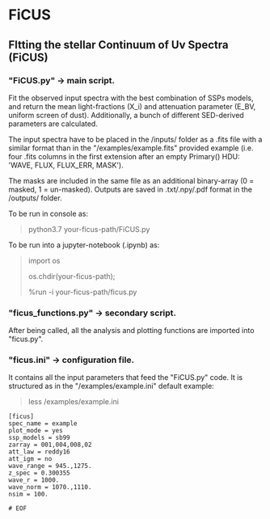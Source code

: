 # FiCUS
## FItting the stellar Continuum of Uv Spectra (FiCUS)


### "FiCUS.py" -> main script. 
 
 Fit the observed input spectra with the best combination of SSPs models, and return 
 the mean light-fractions (X_i) and attenuation parameter (E_BV, uniform screen of dust). 
 Additionally, a bunch of different SED-derived parameters are calculated.
 
 The input spectra have to be placed in the /inputs/ folder as a .fits file with 
 a similar format than in the "/examples/example.fits" provided example (i.e. four .fits columns 
 in the first extension after an empty Primary() HDU: 'WAVE, FLUX, FLUX_ERR, MASK'). 
 
 The masks are included in the same file as an additional binary-array (0 = masked, 1 = un-masked).
 Outputs are saved in .txt/.npy/.pdf format in the /outputs/ folder.

 To be run in console as:
 > python3.7 your-ficus-path/FiCUS.py
 
 To be run into a jupyter-notebook (.ipynb) as:
 > import os
 > 
 > os.chdir(your-ficus-path);
 > 
 > %run -i your-ficus-path/ficus.py



### "ficus_functions.py" -> secondary script. 

 After being called, all the analysis and plotting functions are imported into "ficus.py".



### "ficus.ini" -> configuration file. 

 It contains all the input parameters that feed the "FiCUS.py" code.
 It is structured as in the "/examples/example.ini" default example:
 
 > less /examples/example.ini
   
    [ficus]
    spec_name = example
    plot_mode = yes
    ssp_models = sb99
    zarray = 001,004,008,02
    att_law = reddy16
    att_igm = no
    wave_range = 945.,1275.
    z_spec = 0.300355
    wave_r = 1000.
    wave_norm = 1070.,1110.
    nsim = 100.
    
    # EOF
